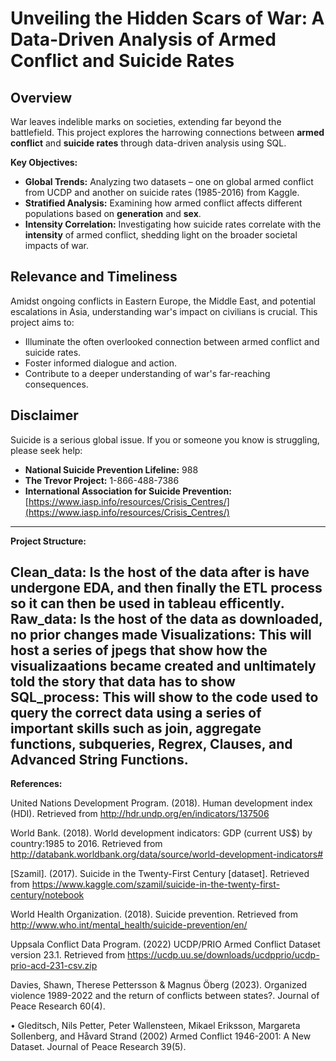 # Unveiling the Hidden Scars of War: A Data-Driven Analysis of Armed Conflict and Suicide Rates

## Overview

War leaves indelible marks on societies, extending far beyond the battlefield. This project explores the harrowing connections between **armed conflict** and **suicide rates** through data-driven analysis using SQL.

**Key Objectives:**

- **Global Trends:** Analyzing two datasets – one on global armed conflict from UCDP and another on suicide rates (1985-2016) from Kaggle.
- **Stratified Analysis:** Examining how armed conflict affects different populations based on **generation** and **sex**.
- **Intensity Correlation:** Investigating how suicide rates correlate with the **intensity** of armed conflict, shedding light on the broader societal impacts of war.

## Relevance and Timeliness

Amidst ongoing conflicts in Eastern Europe, the Middle East, and potential escalations in Asia, understanding war's impact on civilians is crucial. This project aims to:

- Illuminate the often overlooked connection between armed conflict and suicide rates.
- Foster informed dialogue and action.
- Contribute to a deeper understanding of war's far-reaching consequences.

## Disclaimer

Suicide is a serious global issue. If you or someone you know is struggling, please seek help:

* **National Suicide Prevention Lifeline:** 988
* **The Trevor Project:** 1-866-488-7386
* **International Association for Suicide Prevention:** [https://www.iasp.info/resources/Crisis_Centres/](https://www.iasp.info/resources/Crisis_Centres/)

---

**Project Structure:**

Clean_data: Is the host of the data after is have undergone EDA, and then finally the ETL process so it can then be used in tableau efficently.
Raw_data: Is the host of the data as downloaded, no prior changes made
Visualizations: This will host a series of jpegs that show how the visualizaations became created and unltimately told the story that data has to show
SQL_process: This will show to the code used to query the correct data using a series of important skills such as join, aggregate functions, subqueries, Regrex, Clauses, and Advanced String Functions.
---

**References:**

United Nations Development Program. (2018). Human development index (HDI). Retrieved from http://hdr.undp.org/en/indicators/137506

World Bank. (2018). World development indicators: GDP (current US$) by country:1985 to 2016. Retrieved from http://databank.worldbank.org/data/source/world-development-indicators#

[Szamil]. (2017). Suicide in the Twenty-First Century [dataset]. Retrieved from https://www.kaggle.com/szamil/suicide-in-the-twenty-first-century/notebook

World Health Organization. (2018). Suicide prevention. Retrieved from http://www.who.int/mental_health/suicide-prevention/en/

Uppsala Conflict Data Program. (2022) UCDP/PRIO Armed Conflict Dataset version 23.1. Retrieved from https://ucdp.uu.se/downloads/ucdpprio/ucdp-prio-acd-231-csv.zip

Davies, Shawn, Therese Pettersson & Magnus Öberg (2023). Organized violence 1989-2022 and the return of conflicts between states?. Journal of Peace Research 60(4).

• Gleditsch, Nils Petter, Peter Wallensteen, Mikael Eriksson, Margareta Sollenberg, and Håvard Strand (2002) Armed Conflict 1946-2001: A New Dataset. Journal of Peace Research 39(5).
